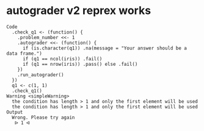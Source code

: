 # autograder v2 reprex works

    Code
      .check_q1 <- (function() {
        .problem_number <<- 1
        .autograder <<- (function() {
          if (is.character(q1)) .na(message = "Your answer should be a data frame.")
          if (q1 == ncol(iris)) .fail()
          if (q1 == nrow(iris)) .pass() else .fail()
        })
        .run_autograder()
      })
      q1 <- c(1, 1)
      .check_q1()
    Warning <simpleWarning>
      the condition has length > 1 and only the first element will be used
      the condition has length > 1 and only the first element will be used
    Output
      Wrong. Please try again
       ᐅ 1 ᐊ

